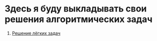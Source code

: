 # Здесь я буду выкладывать свои решения алгоритмических задач

1. [Решение лёгких задач](https://github.com/WolfMTK/tasks_leetcode/tree/main/easy)
